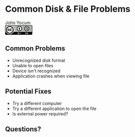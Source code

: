 # Common Disk & File Problems
John Yocum  
![CC BY-SA 4.0](../images/cc_by-sa_4.png)  



## Common Problems

- Unrecognized disk format
- Unable to open files
- Device isn't recognized
- Application crashes when viewing file

## Potential Fixes

- Try a different computer
- Try a different application to open the file
- Is external power required?

## Questions?
